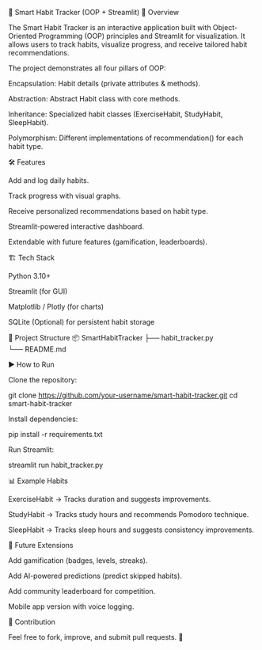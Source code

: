 📌 Smart Habit Tracker (OOP + Streamlit)
🚀 Overview

The Smart Habit Tracker is an interactive application built with Object-Oriented Programming (OOP) principles and Streamlit for visualization.
It allows users to track habits, visualize progress, and receive tailored habit recommendations.

The project demonstrates all four pillars of OOP:

Encapsulation: Habit details (private attributes & methods).

Abstraction: Abstract Habit class with core methods.

Inheritance: Specialized habit classes (ExerciseHabit, StudyHabit, SleepHabit).

Polymorphism: Different implementations of recommendation() for each habit type.

🛠️ Features

Add and log daily habits.

Track progress with visual graphs.

Receive personalized recommendations based on habit type.

Streamlit-powered interactive dashboard.

Extendable with future features (gamification, leaderboards).

🏗️ Tech Stack

Python 3.10+

Streamlit (for GUI)

Matplotlib / Plotly (for charts)

SQLite (Optional) for persistent habit storage

📂 Project Structure
📦 SmartHabitTracker
├── habit_tracker.py            
└── README.md             

▶️ How to Run

Clone the repository:

git clone https://github.com/your-username/smart-habit-tracker.git
cd smart-habit-tracker


Install dependencies:

pip install -r requirements.txt


Run Streamlit:

streamlit run habit_tracker.py

📊 Example Habits

ExerciseHabit → Tracks duration and suggests improvements.

StudyHabit → Tracks study hours and recommends Pomodoro technique.

SleepHabit → Tracks sleep hours and suggests consistency improvements.

🌱 Future Extensions

Add gamification (badges, levels, streaks).

Add AI-powered predictions (predict skipped habits).

Add community leaderboard for competition.

Mobile app version with voice logging.

🤝 Contribution

Feel free to fork, improve, and submit pull requests. 🚀
